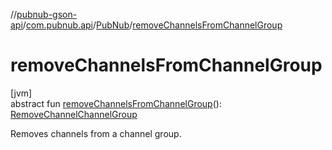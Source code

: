 //[pubnub-gson-api](../../../index.md)/[com.pubnub.api](../index.md)/[PubNub](index.md)/[removeChannelsFromChannelGroup](remove-channels-from-channel-group.md)

# removeChannelsFromChannelGroup

[jvm]\
abstract fun [removeChannelsFromChannelGroup](remove-channels-from-channel-group.md)(): [RemoveChannelChannelGroup](../../com.pubnub.api.endpoints.channel_groups/-remove-channel-channel-group/index.md)

Removes channels from a channel group.
